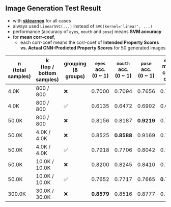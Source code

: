 ## Image Generation Test Result

* with **[sklearnex](https://medium.com/intel-analytics-software/from-hours-to-minutes-600x-faster-svm-647f904c31ae)** for all cases
* always used ```LinearSVC(...)``` instead of ```SVC(kernel='linear', ...)```
* performance (accuracy of ```eyes```, ```mouth``` and ```pose```) means **SVM accuracy**
* for **mean corr-coef**,
  * each corr-coef means the corr-coef of **Intended Property Scores vs. Actual CNN-Predicted Property Scores** for 50 generated images

| n<br>(total samples) | k<br>(top / bottom samples) | grouping<br>(8 groups) | ```eyes``` acc.<br>(0 ~ 1) | ```mouth``` acc.<br>(0 ~ 1) | ```pose``` acc.<br>(0 ~ 1) | ```eyes``` mean corr-coef | ```mouth``` mean corr-coef | ```pose``` mean corr-coef |
|----------------------|-----------------------------|------------------------|----------------------------|-----------------------------|----------------------------|---------------------------|----------------------------|---------------------------|
| 4.0K                 | 800 / 800                   | ❌                      | 0.7000                     | 0.7094                      | 0.7656                     | 0.7348                    | 0.6267                     | 0.5610                    |
| 4.0K                 | 800 / 800                   | ✅                      | 0.6135                     | 0.6472                      | 0.6902                     | 0.6744                    | 0.5504                     | 0.5963                    |
| 50.0K                | 800 / 800                   | ❌                      | 0.8156                     | 0.8187                      | **0.9219**                 | 0.7081                    | **0.6971**                 | 0.5206                    |
| 50.0K                | 4.0K / 4.0K                 | ❌                      | 0.8525                     | **0.8588**                  | 0.9169                     | 0.7355                    | 0.6895                     | 0.6112                    |
| 50.0K                | 4.0K / 4.0K                 | ✅                      | 0.7918                     | 0.7706                      | 0.8042                     | 0.7481                    | 0.6644                     | 0.5412                    |
| 50.0K                | 10.0K / 10.0K               | ❌                      | 0.8200                     | 0.8245                      | 0.8410                     | 0.7522                    | 0.6705                     | 0.5206                    |
| 50.0K                | 10.0K / 10.0K               | ✅                      | 0.7652                     | 0.7717                      | 0.7665                     | **0.7789**                | 0.6860                     | **0.6322**                | 
| 300.0K               | 30.0K / 30.0K               | ❌                      | **0.8579**                 | 0.8516                      | 0.8777                     | 0.7527                    | 0.6895                     | 0.6285                    |